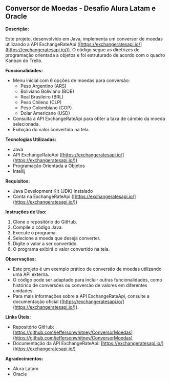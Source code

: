 ## Conversor de Moedas - Desafio Alura Latam e Oracle

**Descrição:**

Este projeto, desenvolvido em Java, implementa um conversor de moedas utilizando a API ExchangeRateApi ([https://exchangeratesapi.io/](https://exchangeratesapi.io/)). O código segue as diretrizes de programação orientada a objetos e foi estruturado de acordo com o quadro Kanban do Trello.

**Funcionalidades:**

* Menu inicial com 6 opções de moedas para conversão:
    * Peso Argentino (ARS)
    * Boliviano Boliviano (BOB)
    * Real Brasileiro (BRL)
    * Peso Chileno (CLP)
    * Peso Colombiano (COP)
    * Dolar Americano (USD)
* Consulta à API ExchangeRateApi para obter a taxa de câmbio da moeda selecionada.
* Exibição do valor convertido na tela.

**Tecnologias Utilizadas:**

* Java
* API ExchangeRateApi ([https://exchangeratesapi.io/](https://exchangeratesapi.io/))
* Programação Orientada a Objetos
* Intellij

**Requisitos:**

* Java Development Kit (JDK) instalado
* Conta na ExchangeRateApi ([https://exchangeratesapi.io/](https://exchangeratesapi.io/))

**Instruções de Uso:**

1. Clone o repositório do GitHub.
2. Compile o código Java.
3. Execute o programa.
4. Selecione a moeda que deseja converter.
5. Digite o valor a ser convertido.
6. O programa exibirá o valor convertido na tela.

**Observações:**

* Este projeto é um exemplo prático de conversão de moedas utilizando uma API externa.
* O código pode ser adaptado para incluir outras funcionalidades, como histórico de conversões ou conversão de valores em diferentes unidades.
* Para mais informações sobre a API ExchangeRateApi, consulte a documentação oficial ([https://exchangeratesapi.io/](https://exchangeratesapi.io/)).

**Links Úteis:**

* Repositório GitHub: [https://github.com/jeffersonwhitney/ConversorMoedas](https://github.com/jeffersonwhitney/ConversorMoedas)
* Documentação da API ExchangeRateApi: [https://exchangeratesapi.io/](https://exchangeratesapi.io/)

**Agradecimentos:**

* Alura Latam
* Oracle
